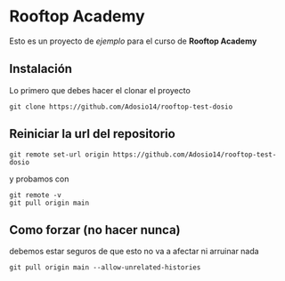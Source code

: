 # Rooftop Academy

Esto es un proyecto de _ejemplo_ para el curso de **Rooftop Academy**

## Instalación
Lo primero que debes hacer el clonar el proyecto
```
git clone https://github.com/Adosio14/rooftop-test-dosio
```
## Reiniciar la url del repositorio

```
git remote set-url origin https://github.com/Adosio14/rooftop-test-dosio
```
y probamos con

```
git remote -v
git pull origin main
```
## Como forzar (no hacer nunca)
debemos estar seguros de que esto no va a afectar ni arruinar nada
```
git pull origin main --allow-unrelated-histories
```